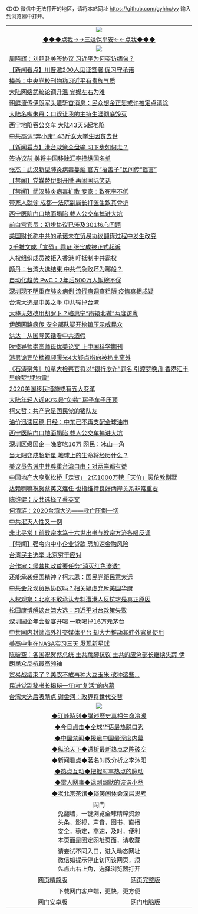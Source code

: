 ↀↀ 微信中无法打开的地区，请将本站网址 https://github.com/gyhhx/yy 输入到浏览器中打开。 

 <table>
  <tr>
    <td colspan="2" align=center><img src="https://github.com/gyhhx/image-upload/blob/master/3t.jpg"></td>
 </tr>
 <tr><td colspan="2" align="center"><a href="https://xball.casa/oo.aspx?name=ogQuit&key=eqxowaguscvmxdgc&from=yy">◆◆◆点我→→三退保平安←←点我◆◆◆</a></td></tr>
  <tr>
    <td colspan="2" align=center><img src="https://cdn.jsdelivr.net/gh/gyoupiodf/im1/%E7%BD%91%E9%97%A8%E6%96%B0%E9%97%BB1.jpg"></td>
 </tr>
<tr><td colspan="2" align="left"><a href="https://xball.casa/oo.aspx?name=c1117438&key=eqxowaguscvmxdgc&from=yy">周晓辉：刘鹤赴美签协议 习近平为何突访缅甸？</a></td></tr>
<tr><td colspan="2" align="left"><a href="https://xball.casa/oo.aspx?name=c1117399&key=eqxowaguscvmxdgc&from=yy">【新闻看点】川普邀200人见证签署 促习守承诺</a></td></tr>
<tr><td colspan="2" align="left"><a href="https://xball.casa/oo.aspx?name=c1117460&key=eqxowaguscvmxdgc&from=yy">捧杀：中央党校刊物称习近平有贵族气质</a></td></tr>
<tr><td colspan="2" align="left"><a href="https://xball.casa/oo.aspx?name=c1117439&key=eqxowaguscvmxdgc&from=yy">大陆网络武统论调升温 党媒左右为难</a></td></tr>
<tr><td colspan="2" align="left"><a href="https://xball.casa/oo.aspx?name=c1117461&key=eqxowaguscvmxdgc&from=yy">朝鲜流传伊朗军头遭斩首消息：民众想金正恩或许被定点清除</a></td></tr>
<tr><td colspan="2" align="left"><a href="https://xball.casa/oo.aspx?name=c1117468&key=eqxowaguscvmxdgc&from=yy">大陆名嘴朱丹：口误让我的主持生涯彻底毁灭</a></td></tr>
<tr><td colspan="2" align="left"><a href="https://xball.casa/oo.aspx?name=c1117457&key=eqxowaguscvmxdgc&from=yy">西宁地陷吞公交车 大陆43天5起地陷</a></td></tr>
<tr><td colspan="2" align="left"><a href="https://xball.casa/oo.aspx?name=c1117469&key=eqxowaguscvmxdgc&from=yy">中共高调“奔小康” 43斤女大学生因贫去世</a></td></tr>
<tr><td colspan="2" align="left"><a href="https://xball.casa/oo.aspx?name=c1117409&key=eqxowaguscvmxdgc&from=yy">【新闻看点】港台政策全盘输 习下步如何走？</a></td></tr>
<tr><td colspan="2" align="left"><a href="https://xball.casa/oo.aspx?name=c1117411&key=eqxowaguscvmxdgc&from=yy">签协议前 美将中国移除汇率操纵国名单</a></td></tr>
<tr><td colspan="2" align="left"><a href="https://xball.casa/oo.aspx?name=c1117401&key=eqxowaguscvmxdgc&from=yy">张杰：武汉新型肺炎病毒蔓延 官方“捂盖子”民间传“谣言”</a></td></tr>
<tr><td colspan="2" align="left"><a href="https://xball.casa/oo.aspx?name=c1117441&key=eqxowaguscvmxdgc&from=yy">【禁闻】党媒替伊朗开脱 再闹国际笑话</a></td></tr>
<tr><td colspan="2" align="left"><a href="https://xball.casa/oo.aspx?name=c1117473&key=eqxowaguscvmxdgc&from=yy">【禁闻】武汉肺炎病毒扩散 专家：致死率不低</a></td></tr>
<tr><td colspan="2" align="left"><a href="https://xball.casa/oo.aspx?name=c1117421&key=eqxowaguscvmxdgc&from=yy">带家人就诊 成都一法院副局长打医生致其骨折</a></td></tr>
<tr><td colspan="2" align="left"><a href="https://xball.casa/oo.aspx?name=c1117375&key=eqxowaguscvmxdgc&from=yy">西宁医院门口地面塌陷 载人公交车掉进大坑</a></td></tr>
<tr><td colspan="2" align="left"><a href="https://xball.casa/oo.aspx?name=c1117470&key=eqxowaguscvmxdgc&from=yy">前白宫官员：初步协议已涉及301核心问题</a></td></tr>
<tr><td colspan="2" align="left"><a href="https://xball.casa/oo.aspx?name=c1117434&key=eqxowaguscvmxdgc&from=yy">美国财长称中共的承诺未在贸易协议翻译过程中发生改变</a></td></tr>
<tr><td colspan="2" align="left"><a href="https://xball.casa/oo.aspx?name=c1117462&key=eqxowaguscvmxdgc&from=yy">2千推文成「宣恐」罪证 张宝成被正式起诉</a></td></tr>
<tr><td colspan="2" align="left"><a href="https://xball.casa/oo.aspx?name=c1117377&key=eqxowaguscvmxdgc&from=yy">人权组织成员被拒入香港 吁抵制中共霸权</a></td></tr>
<tr><td colspan="2" align="left"><a href="https://xball.casa/oo.aspx?name=c1117413&key=eqxowaguscvmxdgc&from=yy">颜丹：台湾大选结束 中共气急败坏为哪般？</a></td></tr>
<tr><td colspan="2" align="left"><a href="https://xball.casa/oo.aspx?name=c1117386&key=eqxowaguscvmxdgc&from=yy">自动化趋势 PwC：2年后500万人饭碗不保</a></td></tr>
<tr><td colspan="2" align="left"><a href="https://xball.casa/oo.aspx?name=c1117463&key=eqxowaguscvmxdgc&from=yy">深圳现不明重症肺炎病例 流行病调查粗陋 疫情真相成疑</a></td></tr>
<tr><td colspan="2" align="left"><a href="https://xball.casa/oo.aspx?name=c1117466&key=eqxowaguscvmxdgc&from=yy">台湾大选是中美之争 中共输掉台湾</a></td></tr>
<tr><td colspan="2" align="left"><a href="https://xball.casa/oo.aspx?name=c1117414&key=eqxowaguscvmxdgc&from=yy">大棒无效改用胡罗卜？骆惠宁“南辕北辙”两度访粤</a></td></tr>
<tr><td colspan="2" align="left"><a href="https://xball.casa/oo.aspx?name=c1117391&key=eqxowaguscvmxdgc&from=yy">伊朗网路疯传 安全部队疑开枪镇压示威民众</a></td></tr>
<tr><td colspan="2" align="left"><a href="https://xball.casa/oo.aspx?name=c1117422&key=eqxowaguscvmxdgc&from=yy">洪达：从国际笑话看中共造假</a></td></tr>
<tr><td colspan="2" align="left"><a href="https://xball.casa/oo.aspx?name=c1117455&key=eqxowaguscvmxdgc&from=yy">吹捧导师崇高师母优美论文 上中国科学期刊</a></td></tr>
<tr><td colspan="2" align="left"><a href="https://xball.casa/oo.aspx?name=c1117451&key=eqxowaguscvmxdgc&from=yy">港男诡异坠楼视频曝光4大疑点指向被扔出窗外</a></td></tr>
<tr><td colspan="2" align="left"><a href="https://xball.casa/oo.aspx?name=c1117443&key=eqxowaguscvmxdgc&from=yy">《石涛聚焦》加拿大检察官将以“银行欺诈”罪名 引渡梦晚舟 香港汇丰早给梦“埋地雷”</a></td></tr>
<tr><td colspan="2" align="left"><a href="https://xball.casa/oo.aspx?name=c1117465&key=eqxowaguscvmxdgc&from=yy">2020美国移民措施或有五大变革</a></td></tr>
<tr><td colspan="2" align="left"><a href="https://xball.casa/oo.aspx?name=c1117471&key=eqxowaguscvmxdgc&from=yy">大陆年轻人近90%是“负翁” 房子车子压顶</a></td></tr>
<tr><td colspan="2" align="left"><a href="https://xball.casa/oo.aspx?name=c1117410&key=eqxowaguscvmxdgc&from=yy">柯文哲：共产党是国民党的猪队友</a></td></tr>
<tr><td colspan="2" align="left"><a href="https://xball.casa/oo.aspx?name=c1117387&key=eqxowaguscvmxdgc&from=yy">油价迅速回稳 日经：中东已不再支配全球油市</a></td></tr>
<tr><td colspan="2" align="left"><a href="https://xball.casa/oo.aspx?name=c1117395&key=eqxowaguscvmxdgc&from=yy">西宁医院门口地面塌陷 载人公交车掉进大坑</a></td></tr>
<tr><td colspan="2" align="left"><a href="https://xball.casa/oo.aspx?name=c1117436&key=eqxowaguscvmxdgc&from=yy">深圳区级国企一晚宴吃16万  网民：冰山一角</a></td></tr>
<tr><td colspan="2" align="left"><a href="https://xball.casa/oo.aspx?name=c1117429&key=eqxowaguscvmxdgc&from=yy">当太阳变成超新星 地球上的生命将经历什么？</a></td></tr>
<tr><td colspan="2" align="left"><a href="https://xball.casa/oo.aspx?name=c1117437&key=eqxowaguscvmxdgc&from=yy">美议员告诫中共尊重台湾自由：对两岸都有益</a></td></tr>
<tr><td colspan="2" align="left"><a href="https://xball.casa/oo.aspx?name=c1117464&key=eqxowaguscvmxdgc&from=yy">中国地产大亨张松桥「走资」 2亿1000万镑「天价」买伦敦别墅</a></td></tr>
<tr><td colspan="2" align="left"><a href="https://xball.casa/oo.aspx?name=c1117433&key=eqxowaguscvmxdgc&from=yy">达赖喇嘛祝贺蔡英文连任 也指维持良好两岸关系非常重要</a></td></tr>
<tr><td colspan="2" align="left"><a href="https://xball.casa/oo.aspx?name=c1117416&key=eqxowaguscvmxdgc&from=yy">陈维健：反共选择了蔡英文</a></td></tr>
<tr><td colspan="2" align="left"><a href="https://xball.casa/oo.aspx?name=c1117472&key=eqxowaguscvmxdgc&from=yy">何清涟：2020台湾大选——救亡压倒一切</a></td></tr>
<tr><td colspan="2" align="left"><a href="https://xball.casa/oo.aspx?name=c1117442&key=eqxowaguscvmxdgc&from=yy">中共泯灭人性又一例</a></td></tr>
<tr><td colspan="2" align="left"><a href="https://xball.casa/oo.aspx?name=c1117407&key=eqxowaguscvmxdgc&from=yy">非比寻常！前教宗本笃十六世出书与教宗方济各唱反调</a></td></tr>
<tr><td colspan="2" align="left"><a href="https://xball.casa/oo.aspx?name=c1117440&key=eqxowaguscvmxdgc&from=yy">【禁闻】强令向中小企业贷款 恐加速金融风险</a></td></tr>
<tr><td colspan="2" align="left"><a href="https://xball.casa/oo.aspx?name=c1117412&key=eqxowaguscvmxdgc&from=yy">台湾民主选举 北京穷于应对</a></td></tr>
<tr><td colspan="2" align="left"><a href="https://xball.casa/oo.aspx?name=c1117376&key=eqxowaguscvmxdgc&from=yy">台作家：绿营执政首要任务“消灭红色渗透”</a></td></tr>
<tr><td colspan="2" align="left"><a href="https://xball.casa/oo.aspx?name=c1117374&key=eqxowaguscvmxdgc&from=yy">还能承袭经国精神？柯志恩：国民党距民意太远</a></td></tr>
<tr><td colspan="2" align="left"><a href="https://xball.casa/oo.aspx?name=c1117384&key=eqxowaguscvmxdgc&from=yy">中共会兑现贸易协议吗？相关疑虑充斥美国华府</a></td></tr>
<tr><td colspan="2" align="left"><a href="https://xball.casa/oo.aspx?name=c1117450&key=eqxowaguscvmxdgc&from=yy">人权观察：北京不敢承认专制遭港人反抗才是真正原因</a></td></tr>
<tr><td colspan="2" align="left"><a href="https://xball.casa/oo.aspx?name=c1117453&key=eqxowaguscvmxdgc&from=yy">松田康博解读台湾大选：习近平对台政策失败</a></td></tr>
<tr><td colspan="2" align="left"><a href="https://xball.casa/oo.aspx?name=c1117417&key=eqxowaguscvmxdgc&from=yy">深圳国企年会餐宴开喝 一晚喝掉16万元茅台</a></td></tr>
<tr><td colspan="2" align="left"><a href="https://xball.casa/oo.aspx?name=c1117393&key=eqxowaguscvmxdgc&from=yy">中共国内封锁海外社交媒体平台 却大力推动其驻外官员使用</a></td></tr>
<tr><td colspan="2" align="left"><a href="https://xball.casa/oo.aspx?name=c1117431&key=eqxowaguscvmxdgc&from=yy">美高中生在NASA实习三天 发现新星球</a></td></tr>
<tr><td colspan="2" align="left"><a href="https://xball.casa/oo.aspx?name=c1117402&key=eqxowaguscvmxdgc&from=yy">陈破空：各国祝贺蔡总统 土共跳脚抗议 土共的应急部长继续失踪 伊朗民众反抗最高领袖</a></td></tr>
<tr><td colspan="2" align="left"><a href="https://xball.casa/oo.aspx?name=c1117445&key=eqxowaguscvmxdgc&from=yy">贸易战结束了？美农不敢再种大豆玉米 改种这些…</a></td></tr>
<tr><td colspan="2" align="left"><a href="https://xball.casa/oo.aspx?name=c1117458&key=eqxowaguscvmxdgc&from=yy">民进党副秘书长揭秘一年内“复活”的内幕</a></td></tr>
<tr><td colspan="2" align="left"><a href="https://xball.casa/oo.aspx?name=c1117396&key=eqxowaguscvmxdgc&from=yy">台湾大选后吸睛点 谢金河：政界将世代交替</a></td></tr>

 <tr>
   <td colspan="2" align=center><img src="https://cdn.jsdelivr.net/gh/gyoupiodf/im1/jf-1.jpg"></td>
  </tr>
   <tr>
   <td colspan="2" align=center> 
<a href="https://xball.casa/oo.aspx?name=c922850&key=eqxowaguscvmxdgc&from=yy&tag=9877">◆江峰時刻◆講述歷史真相生命冷暖</a><br/>
    </td>
  </tr>
   <tr>
   <td colspan="2" align=center> 
<a href="https://xball.casa/oo.aspx?name=c816850&key=eqxowaguscvmxdgc&from=yy&tag=9877">◆今日点击◆全球华语最热脱口秀</a><br/>
    </td>
  </tr>
  <tr>
  <td colspan="2" align=center>
<a href="https://xball.casa/oo.aspx?name=c816860&key=eqxowaguscvmxdgc&from=yy&tag=99733110">◆中国禁闻◆报道中国最深度内幕</a><br/>
   </tr>
  <tr>
     <td colspan="2" align=center>
<a href="https://xball.casa/oo.aspx?name=c816855&key=eqxowaguscvmxdgc&from=yy&tag=997110">◆纵论天下◆透析最新热点之陈破空</a><br/>
   </tr>
   <tr>
      <td colspan="2" align=center>
<a href="https://xball.casa/oo.aspx?name=c838308&key=eqxowaguscvmxdgc&from=yy&tag=9973110">◆新闻看点◆著名时政分析之李沐阳</a><br/>
   </tr>
   <tr>
     <td colspan="2" align=center>
<a href="https://xball.casa/oo.aspx?name=c816852&key=eqxowaguscvmxdgc&from=yy&tag=9733110">◆热点互动◆把握时事热点的脉动</a><br/>
   </tr>
   <tr>
      <td colspan="2" align=center>
<a href="https://xball.casa/oo.aspx?name=c816694&key=eqxowaguscvmxdgc&from=yy&tag=93310">◆雷人网事◆讽刺幽默的诙谐小品</a><br/>
   </tr>
   <tr>
    <td colspan="2" align=center>
<a href="https://xball.casa/oo.aspx?name=c816650&key=eqxowaguscvmxdgc&from=yy&tag=9973110">◆老北京茶馆◆谈笑间体会深层思考</a><br/>
   </tr>
<tr>
    <td colspan="2" align="center">网门<br/>免翻墙，一键浏览全球精粹资源<br/>头条，影视，声音，图书，直播<br/>安全，稳定，高速，及时，便利<br/>本页面是固定网址页面，请收藏</td>
  <tr>
  <tr>
    <td colspan="2" align="center">请尝试不同入口，进入动态网址<br/>微信如提示停止访问该网页，须<br/>先点击右上角，选择浏览器打开</td>
  <tr>  
  <tr>
    <td align="center"><a href="https://gitcdn.xyz/repo/otiny/up/master/show002.htm">网页精简版</a></td>
    <td align="center"><a href="https://gitcdn.xyz/repo/otiny/up/master/show001.htm">网页完整版</a></td>
  </tr>
  <tr>
    <td colspan="2" align="center">下载网门客户端，更快，更方便</td>
  <tr>
  <tr>
    <td align="center"><a href="https://raw.githubusercontent.com/opipe/up/master/oGatea.apk">网门安卓版</a></td>
    <td align="center"><a href="https://raw.githubusercontent.com/opipe/up/master/oGate.zip">网门电脑版</a></td>
  </tr>

</table>

